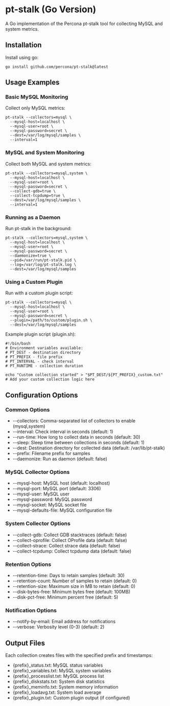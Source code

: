 # pt-stalk (Go Version)

A Go implementation of the Percona pt-stalk tool for collecting MySQL and system metrics.

## Installation

Install using go:

    go install github.com/percona/pt-stalk@latest

## Usage Examples

### Basic MySQL Monitoring

Collect only MySQL metrics:

    pt-stalk --collectors=mysql \
      --mysql-host=localhost \
      --mysql-user=root \
      --mysql-password=secret \
      --dest=/var/log/mysql/samples \
      --interval=1

### MySQL and System Monitoring

Collect both MySQL and system metrics:

    pt-stalk --collectors=mysql,system \
      --mysql-host=localhost \
      --mysql-user=root \
      --mysql-password=secret \
      --collect-gdb=true \
      --collect-tcpdump=true \
      --dest=/var/log/mysql/samples \
      --interval=1

### Running as a Daemon

Run pt-stalk in the background:

    pt-stalk --collectors=mysql,system \
      --mysql-host=localhost \
      --mysql-user=root \
      --mysql-password=secret \
      --daemonize=true \
      --pid=/var/run/pt-stalk.pid \
      --log=/var/log/pt-stalk.log \
      --dest=/var/log/mysql/samples

### Using a Custom Plugin

Run with a custom plugin script:

    pt-stalk --collectors=mysql \
      --mysql-host=localhost \
      --mysql-user=root \
      --mysql-password=secret \
      --plugin=/path/to/custom/plugin.sh \
      --dest=/var/log/mysql/samples

Example plugin script (plugin.sh):

    #!/bin/bash
    # Environment variables available:
    # PT_DEST - destination directory
    # PT_PREFIX - file prefix
    # PT_INTERVAL - check interval
    # PT_RUNTIME - collection duration

    echo "Custom collection started" > "$PT_DEST/${PT_PREFIX}_custom.txt"
    # Add your custom collection logic here

## Configuration Options

### Common Options
- --collectors: Comma-separated list of collectors to enable (mysql,system)
- --interval: Check interval in seconds (default: 1)
- --run-time: How long to collect data in seconds (default: 30)
- --sleep: Sleep time between collections in seconds (default: 1)
- --dest: Destination directory for collected data (default: /var/lib/pt-stalk)
- --prefix: Filename prefix for samples
- --daemonize: Run as daemon (default: false)

### MySQL Collector Options
- --mysql-host: MySQL host (default: localhost)
- --mysql-port: MySQL port (default: 3306)
- --mysql-user: MySQL user
- --mysql-password: MySQL password
- --mysql-socket: MySQL socket file
- --mysql-defaults-file: MySQL configuration file

### System Collector Options
- --collect-gdb: Collect GDB stacktraces (default: false)
- --collect-oprofile: Collect OProfile data (default: false)
- --collect-strace: Collect strace data (default: false)
- --collect-tcpdump: Collect tcpdump data (default: false)

### Retention Options
- --retention-time: Days to retain samples (default: 30)
- --retention-count: Number of samples to retain (default: 0)
- --retention-size: Maximum size in MB to retain (default: 0)
- --disk-bytes-free: Minimum bytes free (default: 100MB)
- --disk-pct-free: Minimum percent free (default: 5)

### Notification Options
- --notify-by-email: Email address for notifications
- --verbose: Verbosity level (0-3) (default: 2)

## Output Files

Each collection creates files with the specified prefix and timestamps:
- {prefix}_status.txt: MySQL status variables
- {prefix}_variables.txt: MySQL system variables
- {prefix}_processlist.txt: MySQL process list
- {prefix}_diskstats.txt: System disk statistics
- {prefix}_meminfo.txt: System memory information
- {prefix}_loadavg.txt: System load average
- {prefix}_plugin.txt: Custom plugin output (if configured)